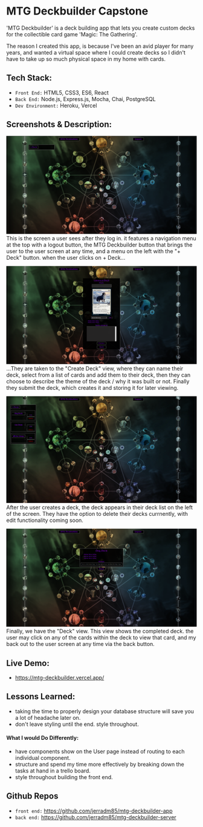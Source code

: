 # MTG Deckbuilder Capstone

'MTG Deckbuilder' is a deck building app that lets you create custom decks for the collectible card game 'Magic: The Gathering'.

The reason I created this app, is because I've been an avid player for many years, and wanted a virtual space where I could create decks so I didn't have to take up so much physical space in my home with cards.

## Tech Stack:
-  `Front End:` HTML5, CSS3, ES6, React
-  `Back End:` Node.js, Express.js, Mocha, Chai, PostgreSQL
-  `Dev Environment:` Heroku, Vercel

## Screenshots & Description:

![image](/images/Screen1.png)
This is the screen a user sees after they log in. it features a navigation menu at the top with a logout button, the MTG Deckbuilder button that brings the user to the user screen at any time, and a menu on the left with the "+ Deck" button. when the user clicks on + Deck...

![image](/images/Screen2.png)
...They are taken to the "Create Deck" view, where they can name their deck, select from a list of cards and add them to their deck, then they can choose to describe the theme of the deck / why it was built or not. Finally they submit the deck, which creates it and storing it for later viewing.

![image](/images/Screen4.png)
After the user creates a deck, the deck appears in their deck list on the left of the screen. They have the option to delete their decks currnently, with edit functionality coming soon.

![image](/images/Screen3.png)
Finally, we have the "Deck" view. This view shows the completed deck. the user may click on any of the cards within the deck to view that card, and my back out to the user screen at any time via the back button.

## Live Demo:

- https://mtg-deckbuilder.vercel.app/

## Lessons Learned:
- taking the time to properly design your database structure will save you a lot of headache later on.
- don't leave styling until the end. style throughout.

  

#### What I would Do Differently:

- have components show on the User page instead of routing to each individual component.
- structure and spend my time more effectively by breaking down the tasks at hand in a trello board.
- style throughout building the front end.


## Github Repos

-  `front end:` https://github.com/jerradm85/mtg-deckbuilder-app
-  `back end:` https://github.com/jerradm85/mtg-deckbuilder-server
